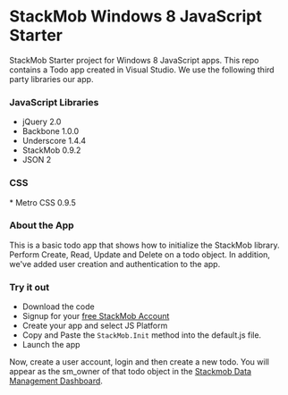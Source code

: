 StackMob Windows 8 JavaScript Starter
========================

StackMob Starter project for Windows 8 JavaScript apps.  This repo contains a Todo app created in Visual Studio.
We use the following third party libraries our app.

<h3>JavaScript Libraries</h3>

  * jQuery 2.0 
  * Backbone 1.0.0
  * Underscore 1.4.4
  * StackMob 0.9.2
  * JSON 2

<h3>CSS</h3>
  * Metro CSS 0.9.5

<h3>About the App</h3>
This is a basic todo app that shows how to initialize the StackMob library.  Perform Create, Read, Update and Delete on a todo object.  In addition, we've added 
user creation and authentication to the app.  


<h3>Try it out</h3>

  * Download the code
  * Signup for your <a href="https://dashboard.stackmob.com/signup?source=win8starter">free StackMob Account</a>
  * Create your app and select JS Platform
  * Copy and Paste the <code>StackMob.Init</code> method into the default.js file.
  * Launch the app

Now, create a user account, login and then create a new todo.  You will appear as the sm_owner of that todo object in the <a href="https://dashboard.stackmob.com/data/browser">Stackmob Data Management Dashboard</a>.



